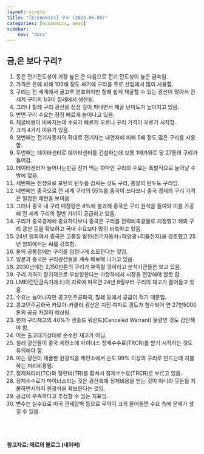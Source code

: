 ```yaml
---
layout: single
title: "[Economics] 구리 (2025.06.08)"
categories: [economics, news]
sidebar:
    nav: "docs"
---
```


## 금,은 보다 구리?
1. 동은 전기전도성이 가장 높은 은 다음으로 전기 전도성이 높은 금속임.
1. 가격은 은에 비해 100배 정도 싸기에 구리를 주로 산업에서 많이 사용함.
1. 구리는 전 세계에서 골고루 분포하지만 칠레 쉽게 채굴할 수 있는 광산이 많아서 전 세계 구리의 1/3이 칠레에서 생산됨.
1. 그러나 칠레 구리 광산을 점점 깊이 파내면서 채굴 난이도가 높아지고 있음.
1. 반면 구리 수요는 점점 빠르게 늘어나고 있음.
1. 채굴비용이 비싸지는데 수요가 빠르게 오르니 구리 가격이 오르기 시작함.
1. 크게 4가지 이유가 있음.
1. 첫번째는 전기자동차의 확대로 전기차는 내연차에 비해 5배 정도 많은 구리를 사용함.
1. 두번째는 데이터센터로 데이터센터를 건설하는데 보통 1메가와트 당 27톤의 구리가 들어감.
1. 데이터센터가 늘어나는만큼 전기 먹는 하마인 구리의 수요는 폭발적으로 늘어날 수 밖에 없음.
1. 세번째는 전쟁으로 포탄의 탄두를 감싸는 것도 구리, 총알의 탄두도 구리임.
1. 네번째는 중국으로 전 세계 구리의 55%를 중국이 쓰다보니 중국 경제와 구리 가격은 밀접한 패턴을 보여옴.
1. 그러나 중국 내 구리 매장량은 4%에 불과해 중국은 구리 원석을 들여와 이를 가공해 전 세계 구리의 절반 가까이 공급하고 있음.
1. 구리가 중국경제에 중요하다보니 중국은 구리를 전략비축광물로 지정했고 해외 구리 광산 등을 확보하고 국내 수요보다 많이 비축하고 있음.
1. 24년 양회에서 중국은 고품질 발전(전기자동차+태양광+리튬전지)을 강조했고 25년 양회에서는 AI를 강조함.
1. 둘의 공통점에는 구리를 엄청나게 소모한다는 것임.
1. 일본과 중국은 구리광산들을 계속 확보해 나가고 있음.
1. 2030년에는 2,150만톤의 구리가 부족할 것이라고 분석기관들은 보고 있음.
1. 구리 가격이 장기적으로 우상향한다는 가정하에서 시장을 전망해야 할듯 함.
1. LME(런던금속거래소)의 자료에 따르면 24년 8월부터 구리의 재고가 줄어들고 있음.
1. 수요는 늘어나지만 콩고민주공화국, 칠레 등에서 공급이 적기 때문임.
1. 콩고민주공화국 카모아-카쿨라 광산은 지진 여파로 갱도가 침수되어 연 27만5000톤의 공급 차질이 예상됨.
1. 현재 구리재고의 40%가 캔슬드 워런드(Canceled Warrant) 물량인 것도 감안해야 함.
1. 이는 출고대기상태로 순수한 재고가 아님.
1. 칠레 광산들이 중국 제련소에 마이너스 정제수수료(TRCR)를 받기 시작하는 것도 유의해야 함.
1. 이는 광산이 채굴한 원광석을 제련소에서 순도 99% 이상의 구리로 만드는데 지불하는 처리비용임.
1. 정제처리비(TC)와 정련비(TR)를 합쳐서 정제수수료(TRCR)로 부르고 있음.
1. 정제수수료가 마이너스라는 것은 광산측에 정제비용을 받는 것이 아니라 웃돈을 지불하면서까지 원광석을 확보한다는 것임.
1. 공급이 부족하다고 추정할 수 있는 지표임.
1. 변수는 실수요로 미국 관세장벽 등으로 무역이 크게 줄어들면 수요 측에 문제가 생길 수 있음.


<br/>
<br/>

#### 참고자료: 메르의 블로그 (네이버)